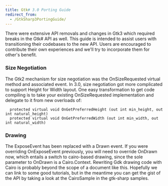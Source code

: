 ```yaml
---
title: Gtk# 3.0 Porting Guide
redirect_from:
  - /GtkSharp3PortingGuide/
---
```


There were extensive API removals and changes in Gtk3 which required breaks in the Gtk# API as well. This guide is intended to assist users with transitioning their codebases to the new API. Users are encouraged to contribute their own experiences and we'll try to incorporate them for other's benefit.

### Size Negotiation

The Gtk2 mechanism for size negotiation was the OnSizeRequested virtual method and associated event. In 3.0, size negotiation got more complicated to support Height for Width layout. One easy transformation to get code compiling is to take your existing OnSizeRequested implementation and delegate to it from new overloads of:

      protected virtual void OnGetPreferredHeight (out int min_height, out int natural_height)
      protected virtual void OnGetPreferredWidth (out int min_width, out int natural_width)

### Drawing

The ExposeEvent has been replaced with a Drawn event. If you were overriding OnExposeEvent previously, you will need to override OnDrawn now, which entails a switch to cairo-based drawing, since the sole parameter to OnDrawn is a Cairo.Context. Rewriting Gdk drawing code with Cairo is probably beyond the scope of a document like this. Hopefully we can link to some good tutorials, but in the meantime you can get the gist of the API by taking a look at the CairoSample in the gtk-sharp samples.

